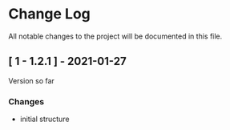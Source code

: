 # Change Log
All notable changes to the project will be documented in this file.

## [ 1 - 1.2.1 ] - 2021-01-27
Version so far

### Changes
- initial structure
